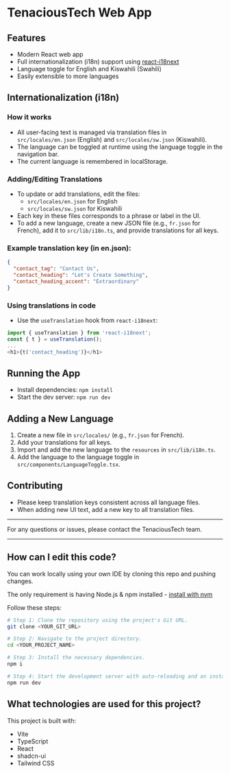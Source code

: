 # TenaciousTech Web App

## Features
- Modern React web app
- Full internationalization (i18n) support using [react-i18next](https://react.i18next.com/)
- Language toggle for English and Kiswahili (Swahili)
- Easily extensible to more languages

## Internationalization (i18n)

### How it works
- All user-facing text is managed via translation files in `src/locales/en.json` (English) and `src/locales/sw.json` (Kiswahili).
- The language can be toggled at runtime using the language toggle in the navigation bar.
- The current language is remembered in localStorage.

### Adding/Editing Translations
- To update or add translations, edit the files:
  - `src/locales/en.json` for English
  - `src/locales/sw.json` for Kiswahili
- Each key in these files corresponds to a phrase or label in the UI.
- To add a new language, create a new JSON file (e.g., `fr.json` for French), add it to `src/lib/i18n.ts`, and provide translations for all keys.

### Example translation key (in en.json):
```json
{
  "contact_tag": "Contact Us",
  "contact_heading": "Let's Create Something",
  "contact_heading_accent": "Extraordinary"
}
```

### Using translations in code
- Use the `useTranslation` hook from `react-i18next`:
```js
import { useTranslation } from 'react-i18next';
const { t } = useTranslation();
...
<h1>{t('contact_heading')}</h1>
```

## Running the App
- Install dependencies: `npm install`
- Start the dev server: `npm run dev`

## Adding a New Language
1. Create a new file in `src/locales/` (e.g., `fr.json` for French).
2. Add your translations for all keys.
3. Import and add the new language to the `resources` in `src/lib/i18n.ts`.
4. Add the language to the language toggle in `src/components/LanguageToggle.tsx`.

## Contributing
- Please keep translation keys consistent across all language files.
- When adding new UI text, add a new key to all translation files.

---

For any questions or issues, please contact the TenaciousTech team.

---

## How can I edit this code?

You can work locally using your own IDE by cloning this repo and pushing changes.

The only requirement is having Node.js & npm installed - [install with nvm](https://github.com/nvm-sh/nvm#installing-and-updating)

Follow these steps:

```sh
# Step 1: Clone the repository using the project's Git URL.
git clone <YOUR_GIT_URL>

# Step 2: Navigate to the project directory.
cd <YOUR_PROJECT_NAME>

# Step 3: Install the necessary dependencies.
npm i

# Step 4: Start the development server with auto-reloading and an instant preview.
npm run dev
```

## What technologies are used for this project?

This project is built with:

- Vite
- TypeScript
- React
- shadcn-ui
- Tailwind CSS
